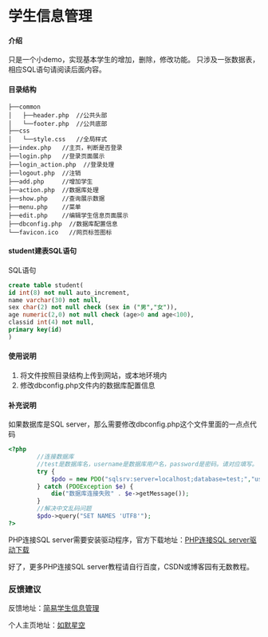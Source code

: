 # 学生信息管理

#### 介绍

只是一个小demo，实现基本学生的增加，删除，修改功能。
只涉及一张数据表，相应SQL语句请阅读后面内容。

#### 目录结构

```text
├──common
│   ├──header.php  //公共头部
│   └──footer.php  //公共底部
├──css
│   └──style.css   //全局样式
├──index.php   //主页，判断是否登录
├──login.php   //登录页面展示
├──login_action.php  //登录处理
├──logout.php  //注销
├──add.php     //增加学生
├──action.php  //数据库处理
├──show.php    //查询展示数据
├──menu.php    //菜单
├──edit.php    //编辑学生信息页面展示
├──dbconfig.php  //数据库配置信息
└──favicon.ico   //网页标签图标
```

#### student建表SQL语句

SQL语句
```sql
create table student(
id int(8) not null auto_increment,
name varchar(30) not null,
sex char(2) not null check (sex in ("男","女")),
age numeric(2,0) not null check (age>0 and age<100),
classid int(4) not null,
primary key(id)
)
```

#### 使用说明

1. 将文件按照目录结构上传到网站，或本地环境内
2. 修改dbconfig.php文件内的数据库配置信息

#### 补充说明

如果数据库是SQL server，那么需要修改dbconfig.php这个文件里面的一点点代码
```php
<?php
        //连接数据库
        //test是数据库名，username是数据库用户名，password是密码。请对应填写。
        try {
            $pdo = new PDO("sqlsrv:server=localhost;database=test;","username","password");
        } catch (PDOException $e) {
            die("数据库连接失败" . $e->getMessage());
        }
        //解决中文乱码问题
        $pdo->query("SET NAMES 'UTF8'");
?>
```

PHP连接SQL server需要安装驱动程序，官方下载地址：[PHP连接SQL server驱动下载](https://docs.microsoft.com/zh-cn/sql/connect/php/download-drivers-php-sql-server?view=sql-server-2017)

好了，更多PHP连接SQL server教程请自行百度，CSDN或博客园有无数教程。

### 反馈建议

反馈地址：[简易学生信息管理](https://www.rumosky.com/archives/30.html)

个人主页地址：[如默星空](https://www.rumosky.com)